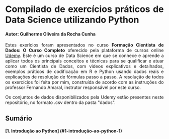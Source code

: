 <div align="justify">
  
# Compilado de exercícios práticos de Data Science utilizando Python
#### Autor: Guilherme Oliveira da Rocha Cunha

Estes exerícios foram apresentados no curso **Formação Cientista de Dados: O Curso Completo** oferecido pela plataforma de cursos online [Udemy](https://www.udemy.com/pt/). Este é um curso de Data Science em que se conhece e aprende a aplicar todos os principais conceitos e técnicas para se qualificar e atuar como um Cientista de Dados, com videos explicativos e detalhados, exemplos práticos de codificação em R e Python usando dados reais e explicações de resolução de fórmulas passo a passo. A resolução de todos os exercícios foi feita por mim, construída de acordo com as instruções do professor Fernando Amaral, instrutor responsável por este curso.

Os conjuntos de dados disponibilizados pela Udemy estão presentes neste repositório, no formato .csv dentro da pasta "dados".

## Sumário
#### [1. Introdução ao Python] (#1-introdução-ao-python-1)


</div>

